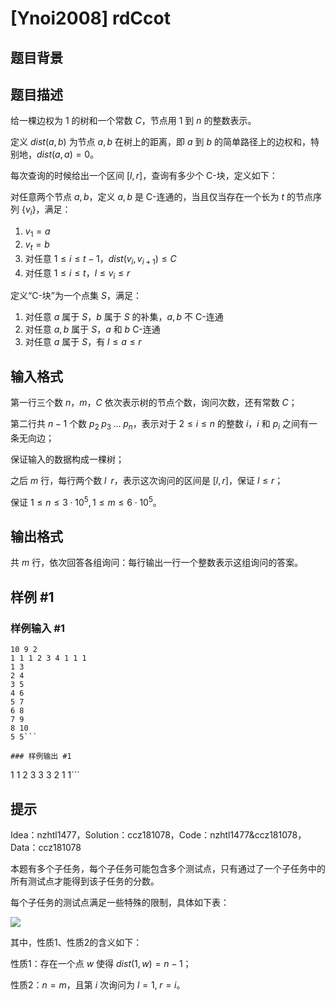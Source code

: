 # [Ynoi2008] rdCcot

## 题目背景



## 题目描述

给一棵边权为 $1$ 的树和一个常数 $C$，节点用 $1$ 到 $n$ 的整数表示。

定义 $dist(a,b)$ 为节点 $a,b$ 在树上的距离，即 $a$ 到 $b$ 的简单路径上的边权和，特别地，$dist(a,a) = 0$。  

每次查询的时候给出一个区间 $[l,r]$，查询有多少个 C-块，定义如下：  

对任意两个节点 $a,b$，定义 $a,b$ 是 C-连通的，当且仅当存在一个长为 $t$ 的节点序列 $\{v_i\}$，满足：  

1. $v_1=a$  
2. $v_t=b$  
3. 对任意 $1\le i\le t-1$，$dist(v_i,v_{i+1})\le C$  
4. 对任意 $1\le i\le t$，$l\le v_i\le r$  

定义“C-块”为一个点集 $S$，满足：  

1. 对任意 $a$ 属于 $S$，$b$ 属于 $S$ 的补集，$a,b$ 不 C-连通  
2. 对任意 $a,b$ 属于 $S$，$a$ 和 $b$ C-连通  
3. 对任意 $a$ 属于 $S$，有 $l\le a \le r$


## 输入格式

第一行三个数 $n$，$m$，$C$ 依次表示树的节点个数，询问次数，还有常数 $C$；

第二行共 $n-1$ 个数 $p_2\;p_3\;\dots\;p_n$，表示对于 $2 \le i\le n$ 的整数 $i$，$i$ 和 $p_i$ 之间有一条无向边；

保证输入的数据构成一棵树；

之后 $m$ 行，每行两个数 $l\;\;r$，表示这次询问的区间是 $[l,r]$，保证 $l \le r$；

保证 $1 \le n\le 3\cdot 10^5,1 \le m\le 6\cdot 10^5$。

## 输出格式

共 $m$ 行，依次回答各组询问：每行输出一行一个整数表示这组询问的答案。



## 样例 #1

### 样例输入 #1
```
10 9 2
1 1 1 2 3 4 1 1 1
1 3
2 4
3 5
4 6
5 7
6 8
7 9
8 10
5 5```

### 样例输出 #1

```
1
1
2
3
3
3
2
1
1```

## 提示

Idea：nzhtl1477，Solution：ccz181078，Code：nzhtl1477&ccz181078，Data：ccz181078

本题有多个子任务，每个子任务可能包含多个测试点，只有通过了一个子任务中的所有测试点才能得到该子任务的分数。

每个子任务的测试点满足一些特殊的限制，具体如下表：

![](https://cdn.luogu.com.cn/upload/image_hosting/14tqwasg.png)

其中，性质1、性质2的含义如下：

性质1：存在一个点 $w$ 使得 $dist(1,w)=n-1$；

性质2：$n=m$，且第 $i$ 次询问为 $l=1,\;r=i$。
